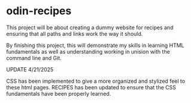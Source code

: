 # odin-recipes

This project will be about creating a dummy website for recipes and ensuring that all paths and links work the way it should.

By finishing this project, this will demonstrate my skills in learning HTML fundamentals as well as understanding working in unision
with the command line and Git.

UPDATE 4/21/2025

CSS has been implemented to give a more organized and stylized feel to these html pages. RECIPES has been updated to
ensure that the CSS fundamentals have been properly learned.